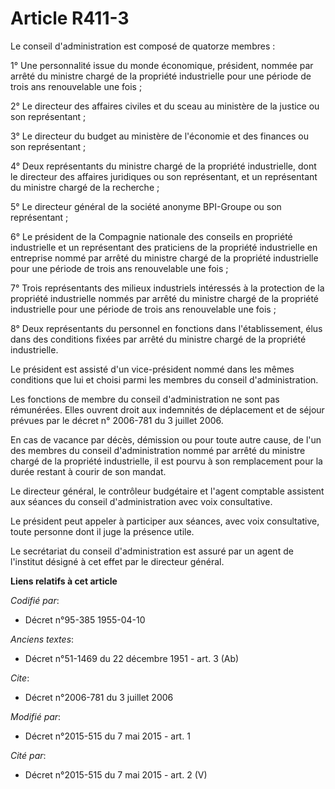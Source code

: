 # Article R411-3

Le conseil d'administration est composé de quatorze membres : 

1° Une personnalité issue du monde économique, président, nommée par arrêté du ministre chargé de la propriété industrielle
pour une période de trois ans renouvelable une fois ; 

2° Le directeur des affaires civiles et du sceau au ministère de la justice ou son représentant ; 

3° Le directeur du budget au ministère de l'économie et des finances ou son représentant ; 

4° Deux représentants du ministre chargé de la propriété industrielle, dont le directeur des affaires juridiques ou son
représentant, et un représentant du ministre chargé de la recherche ; 

5° Le directeur général de la société anonyme BPI-Groupe ou son représentant ; 

6° Le président de la Compagnie nationale des conseils en propriété industrielle et un représentant des praticiens de la
propriété industrielle en entreprise nommé par arrêté du ministre chargé de la propriété industrielle pour une période de
trois ans renouvelable une fois ; 

7° Trois représentants des milieux industriels intéressés à la protection de la propriété industrielle nommés par arrêté du
ministre chargé de la propriété industrielle pour une période de trois ans renouvelable une fois ; 

8° Deux représentants du personnel en fonctions dans l'établissement, élus dans des conditions fixées par arrêté du ministre
chargé de la propriété industrielle. 

Le président est assisté d'un vice-président nommé dans les mêmes conditions que lui et choisi parmi les membres du conseil
d'administration. 

Les fonctions de membre du conseil d'administration ne sont pas rémunérées. Elles ouvrent droit aux indemnités de déplacement
et de séjour prévues par le décret n° 2006-781 du 3 juillet 2006. 

En cas de vacance par décès, démission ou pour toute autre cause, de l'un des membres du conseil d'administration nommé par
arrêté du ministre chargé de la propriété industrielle, il est pourvu à son remplacement pour la durée restant à courir de
son mandat.

Le directeur général, le contrôleur budgétaire et l'agent comptable assistent aux séances du conseil d'administration avec
voix consultative. 

Le président peut appeler à participer aux séances, avec voix consultative, toute personne dont il juge la présence utile. 

Le secrétariat du conseil d'administration est assuré par un agent de l'institut désigné à cet effet par le directeur
général.

**Liens relatifs à cet article**

_Codifié par_:

  - Décret n°95-385 1955-04-10

_Anciens textes_:

  - Décret n°51-1469 du 22 décembre 1951 - art. 3 (Ab)

_Cite_:

  - Décret n°2006-781 du 3 juillet 2006

_Modifié par_:

  - Décret n°2015-515 du 7 mai 2015 - art. 1

_Cité par_:

  - Décret n°2015-515 du 7 mai 2015 - art. 2 (V)
